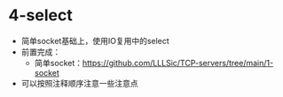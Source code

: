 # 4-select

- 简单socket基础上，使用IO复用中的select
- 前置完成：
  - 简单socket：https://github.com/LLLSic/TCP-servers/tree/main/1-socket
- 可以按照注释顺序注意一些注意点